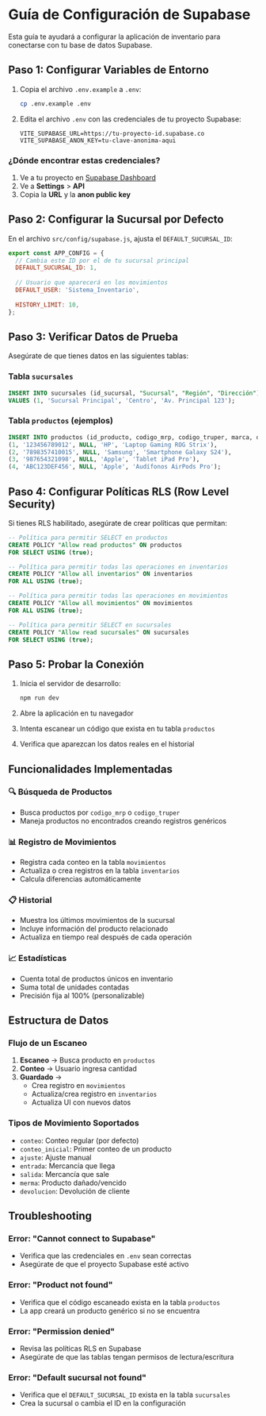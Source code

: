 # Guía de Configuración de Supabase

Esta guía te ayudará a configurar la aplicación de inventario para conectarse con tu base de datos Supabase.

## Paso 1: Configurar Variables de Entorno

1. Copia el archivo `.env.example` a `.env`:
   ```bash
   cp .env.example .env
   ```

2. Edita el archivo `.env` con las credenciales de tu proyecto Supabase:
   ```env
   VITE_SUPABASE_URL=https://tu-proyecto-id.supabase.co
   VITE_SUPABASE_ANON_KEY=tu-clave-anonima-aqui
   ```

### ¿Dónde encontrar estas credenciales?

1. Ve a tu proyecto en [Supabase Dashboard](https://supabase.com/dashboard)
2. Ve a **Settings** > **API**
3. Copia la **URL** y la **anon public key**

## Paso 2: Configurar la Sucursal por Defecto

En el archivo `src/config/supabase.js`, ajusta el `DEFAULT_SUCURSAL_ID`:

```javascript
export const APP_CONFIG = {
  // Cambia este ID por el de tu sucursal principal
  DEFAULT_SUCURSAL_ID: 1,
  
  // Usuario que aparecerá en los movimientos
  DEFAULT_USER: 'Sistema_Inventario',
  
  HISTORY_LIMIT: 10,
};
```

## Paso 3: Verificar Datos de Prueba

Asegúrate de que tienes datos en las siguientes tablas:

### Tabla `sucursales`
```sql
INSERT INTO sucursales (id_sucursal, "Sucursal", "Región", "Dirección") 
VALUES (1, 'Sucursal Principal', 'Centro', 'Av. Principal 123');
```

### Tabla `productos` (ejemplos)
```sql
INSERT INTO productos (id_producto, codigo_mrp, codigo_truper, marca, descripcion) VALUES 
(1, '123456789012', NULL, 'HP', 'Laptop Gaming ROG Strix'),
(2, '7898357410015', NULL, 'Samsung', 'Smartphone Galaxy S24'),
(3, '987654321098', NULL, 'Apple', 'Tablet iPad Pro'),
(4, 'ABC123DEF456', NULL, 'Apple', 'Audífonos AirPods Pro');
```

## Paso 4: Configurar Políticas RLS (Row Level Security)

Si tienes RLS habilitado, asegúrate de crear políticas que permitan:

```sql
-- Política para permitir SELECT en productos
CREATE POLICY "Allow read productos" ON productos
FOR SELECT USING (true);

-- Política para permitir todas las operaciones en inventarios
CREATE POLICY "Allow all inventarios" ON inventarios
FOR ALL USING (true);

-- Política para permitir todas las operaciones en movimientos
CREATE POLICY "Allow all movimientos" ON movimientos
FOR ALL USING (true);

-- Política para permitir SELECT en sucursales
CREATE POLICY "Allow read sucursales" ON sucursales
FOR SELECT USING (true);
```

## Paso 5: Probar la Conexión

1. Inicia el servidor de desarrollo:
   ```bash
   npm run dev
   ```

2. Abre la aplicación en tu navegador
3. Intenta escanear un código que exista en tu tabla `productos`
4. Verifica que aparezcan los datos reales en el historial

## Funcionalidades Implementadas

### 🔍 Búsqueda de Productos
- Busca productos por `codigo_mrp` o `codigo_truper`
- Maneja productos no encontrados creando registros genéricos

### 📊 Registro de Movimientos
- Registra cada conteo en la tabla `movimientos`
- Actualiza o crea registros en la tabla `inventarios`
- Calcula diferencias automáticamente

### 📋 Historial
- Muestra los últimos movimientos de la sucursal
- Incluye información del producto relacionado
- Actualiza en tiempo real después de cada operación

### 📈 Estadísticas
- Cuenta total de productos únicos en inventario
- Suma total de unidades contadas
- Precisión fija al 100% (personalizable)

## Estructura de Datos

### Flujo de un Escaneo
1. **Escaneo** → Busca producto en `productos`
2. **Conteo** → Usuario ingresa cantidad
3. **Guardado** → 
   - Crea registro en `movimientos`
   - Actualiza/crea registro en `inventarios`
   - Actualiza UI con nuevos datos

### Tipos de Movimiento Soportados
- `conteo`: Conteo regular (por defecto)
- `conteo_inicial`: Primer conteo de un producto
- `ajuste`: Ajuste manual
- `entrada`: Mercancía que llega
- `salida`: Mercancía que sale
- `merma`: Producto dañado/vencido
- `devolucion`: Devolución de cliente

## Troubleshooting

### Error: "Cannot connect to Supabase"
- Verifica que las credenciales en `.env` sean correctas
- Asegúrate de que el proyecto Supabase esté activo

### Error: "Product not found"
- Verifica que el código escaneado exista en la tabla `productos`
- La app creará un producto genérico si no se encuentra

### Error: "Permission denied"
- Revisa las políticas RLS en Supabase
- Asegúrate de que las tablas tengan permisos de lectura/escritura

### Error: "Default sucursal not found"
- Verifica que el `DEFAULT_SUCURSAL_ID` exista en la tabla `sucursales`
- Crea la sucursal o cambia el ID en la configuración